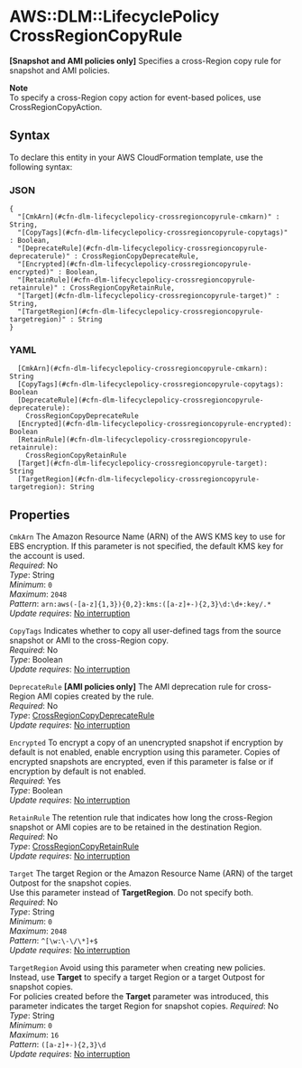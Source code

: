 # AWS::DLM::LifecyclePolicy CrossRegionCopyRule<a name="aws-properties-dlm-lifecyclepolicy-crossregioncopyrule"></a>

 **\[Snapshot and AMI policies only\]** Specifies a cross\-Region copy rule for snapshot and AMI policies\.

**Note**  
To specify a cross\-Region copy action for event\-based polices, use CrossRegionCopyAction\.

## Syntax<a name="aws-properties-dlm-lifecyclepolicy-crossregioncopyrule-syntax"></a>

To declare this entity in your AWS CloudFormation template, use the following syntax:

### JSON<a name="aws-properties-dlm-lifecyclepolicy-crossregioncopyrule-syntax.json"></a>

```
{
  "[CmkArn](#cfn-dlm-lifecyclepolicy-crossregioncopyrule-cmkarn)" : String,
  "[CopyTags](#cfn-dlm-lifecyclepolicy-crossregioncopyrule-copytags)" : Boolean,
  "[DeprecateRule](#cfn-dlm-lifecyclepolicy-crossregioncopyrule-deprecaterule)" : CrossRegionCopyDeprecateRule,
  "[Encrypted](#cfn-dlm-lifecyclepolicy-crossregioncopyrule-encrypted)" : Boolean,
  "[RetainRule](#cfn-dlm-lifecyclepolicy-crossregioncopyrule-retainrule)" : CrossRegionCopyRetainRule,
  "[Target](#cfn-dlm-lifecyclepolicy-crossregioncopyrule-target)" : String,
  "[TargetRegion](#cfn-dlm-lifecyclepolicy-crossregioncopyrule-targetregion)" : String
}
```

### YAML<a name="aws-properties-dlm-lifecyclepolicy-crossregioncopyrule-syntax.yaml"></a>

```
  [CmkArn](#cfn-dlm-lifecyclepolicy-crossregioncopyrule-cmkarn): String
  [CopyTags](#cfn-dlm-lifecyclepolicy-crossregioncopyrule-copytags): Boolean
  [DeprecateRule](#cfn-dlm-lifecyclepolicy-crossregioncopyrule-deprecaterule): 
    CrossRegionCopyDeprecateRule
  [Encrypted](#cfn-dlm-lifecyclepolicy-crossregioncopyrule-encrypted): Boolean
  [RetainRule](#cfn-dlm-lifecyclepolicy-crossregioncopyrule-retainrule): 
    CrossRegionCopyRetainRule
  [Target](#cfn-dlm-lifecyclepolicy-crossregioncopyrule-target): String
  [TargetRegion](#cfn-dlm-lifecyclepolicy-crossregioncopyrule-targetregion): String
```

## Properties<a name="aws-properties-dlm-lifecyclepolicy-crossregioncopyrule-properties"></a>

`CmkArn`  <a name="cfn-dlm-lifecyclepolicy-crossregioncopyrule-cmkarn"></a>
The Amazon Resource Name \(ARN\) of the AWS KMS key to use for EBS encryption\. If this parameter is not specified, the default KMS key for the account is used\.  
*Required*: No  
*Type*: String  
*Minimum*: `0`  
*Maximum*: `2048`  
*Pattern*: `arn:aws(-[a-z]{1,3}){0,2}:kms:([a-z]+-){2,3}\d:\d+:key/.*`  
*Update requires*: [No interruption](https://docs.aws.amazon.com/AWSCloudFormation/latest/UserGuide/using-cfn-updating-stacks-update-behaviors.html#update-no-interrupt)

`CopyTags`  <a name="cfn-dlm-lifecyclepolicy-crossregioncopyrule-copytags"></a>
Indicates whether to copy all user\-defined tags from the source snapshot or AMI to the cross\-Region copy\.  
*Required*: No  
*Type*: Boolean  
*Update requires*: [No interruption](https://docs.aws.amazon.com/AWSCloudFormation/latest/UserGuide/using-cfn-updating-stacks-update-behaviors.html#update-no-interrupt)

`DeprecateRule`  <a name="cfn-dlm-lifecyclepolicy-crossregioncopyrule-deprecaterule"></a>
 **\[AMI policies only\]** The AMI deprecation rule for cross\-Region AMI copies created by the rule\.  
*Required*: No  
*Type*: [CrossRegionCopyDeprecateRule](aws-properties-dlm-lifecyclepolicy-crossregioncopydeprecaterule.md)  
*Update requires*: [No interruption](https://docs.aws.amazon.com/AWSCloudFormation/latest/UserGuide/using-cfn-updating-stacks-update-behaviors.html#update-no-interrupt)

`Encrypted`  <a name="cfn-dlm-lifecyclepolicy-crossregioncopyrule-encrypted"></a>
To encrypt a copy of an unencrypted snapshot if encryption by default is not enabled, enable encryption using this parameter\. Copies of encrypted snapshots are encrypted, even if this parameter is false or if encryption by default is not enabled\.  
*Required*: Yes  
*Type*: Boolean  
*Update requires*: [No interruption](https://docs.aws.amazon.com/AWSCloudFormation/latest/UserGuide/using-cfn-updating-stacks-update-behaviors.html#update-no-interrupt)

`RetainRule`  <a name="cfn-dlm-lifecyclepolicy-crossregioncopyrule-retainrule"></a>
The retention rule that indicates how long the cross\-Region snapshot or AMI copies are to be retained in the destination Region\.  
*Required*: No  
*Type*: [CrossRegionCopyRetainRule](aws-properties-dlm-lifecyclepolicy-crossregioncopyretainrule.md)  
*Update requires*: [No interruption](https://docs.aws.amazon.com/AWSCloudFormation/latest/UserGuide/using-cfn-updating-stacks-update-behaviors.html#update-no-interrupt)

`Target`  <a name="cfn-dlm-lifecyclepolicy-crossregioncopyrule-target"></a>
The target Region or the Amazon Resource Name \(ARN\) of the target Outpost for the snapshot copies\.  
Use this parameter instead of **TargetRegion**\. Do not specify both\.  
*Required*: No  
*Type*: String  
*Minimum*: `0`  
*Maximum*: `2048`  
*Pattern*: `^[\w:\-\/\*]+$`  
*Update requires*: [No interruption](https://docs.aws.amazon.com/AWSCloudFormation/latest/UserGuide/using-cfn-updating-stacks-update-behaviors.html#update-no-interrupt)

`TargetRegion`  <a name="cfn-dlm-lifecyclepolicy-crossregioncopyrule-targetregion"></a>
Avoid using this parameter when creating new policies\. Instead, use **Target** to specify a target Region or a target Outpost for snapshot copies\.  
For policies created before the **Target** parameter was introduced, this parameter indicates the target Region for snapshot copies\.
*Required*: No  
*Type*: String  
*Minimum*: `0`  
*Maximum*: `16`  
*Pattern*: `([a-z]+-){2,3}\d`  
*Update requires*: [No interruption](https://docs.aws.amazon.com/AWSCloudFormation/latest/UserGuide/using-cfn-updating-stacks-update-behaviors.html#update-no-interrupt)